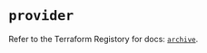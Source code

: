 # `provider`

Refer to the Terraform Registory for docs: [`archive`](https://registry.terraform.io/providers/hashicorp/archive/2.4.1/docs).
